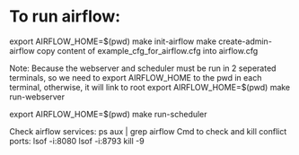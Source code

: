 # To run airflow:
export AIRFLOW_HOME=$(pwd)
make init-airflow
make create-admin-airflow
copy content of example_cfg_for_airflow.cfg into airflow.cfg

Note: Because the webserver and scheduler must be run in 2 seperated terminals, so we need to export AIRFLOW_HOME to the pwd in each terminal, otherwise, it will link to root
export AIRFLOW_HOME=$(pwd)
make run-webserver

export AIRFLOW_HOME=$(pwd)
make run-scheduler

Check airflow services: ps aux | grep airflow
Cmd to check and kill conflict ports: 
lsof -i:8080
lsof -i:8793
kill -9 <PID>